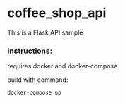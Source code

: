 # coffee_shop_api

This is a Flask API sample

### Instructions:
requires docker and docker-compose

build with command:
```
docker-compose up
```

